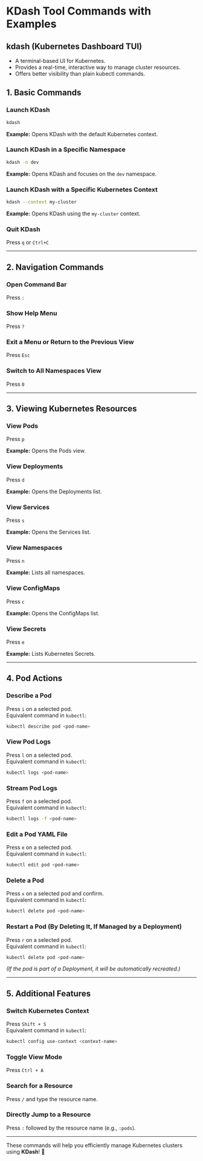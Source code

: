 # KDash Tool Commands with Examples

## kdash (Kubernetes Dashboard TUI)

- A terminal-based UI for Kubernetes.
- Provides a real-time, interactive way to manage cluster resources.
- Offers better visibility than plain kubectl commands.

## 1. Basic Commands

### **Launch KDash**

```sh
kdash
```

**Example:** Opens KDash with the default Kubernetes context.

### **Launch KDash in a Specific Namespace**

```sh
kdash -n dev
```

**Example:** Opens KDash and focuses on the `dev` namespace.

### **Launch KDash with a Specific Kubernetes Context**

```sh
kdash --context my-cluster
```

**Example:** Opens KDash using the `my-cluster` context.

### **Quit KDash**

Press `q` or `Ctrl+C`

---

## 2. Navigation Commands

### **Open Command Bar**

Press `:`

### **Show Help Menu**

Press `?`

### **Exit a Menu or Return to the Previous View**

Press `Esc`

### **Switch to All Namespaces View**

Press `0`

---

## 3. Viewing Kubernetes Resources

### **View Pods**

Press `p`

**Example:** Opens the Pods view.

### **View Deployments**

Press `d`

**Example:** Opens the Deployments list.

### **View Services**

Press `s`

**Example:** Opens the Services list.

### **View Namespaces**

Press `n`

**Example:** Lists all namespaces.

### **View ConfigMaps**

Press `c`

**Example:** Opens the ConfigMaps list.

### **View Secrets**

Press `e`

**Example:** Lists Kubernetes Secrets.

---

## 4. Pod Actions

### **Describe a Pod**

Press `i` on a selected pod.  
Equivalent command in `kubectl`:

```sh
kubectl describe pod <pod-name>
```

### **View Pod Logs**

Press `l` on a selected pod.  
Equivalent command in `kubectl`:

```sh
kubectl logs <pod-name>
```

### **Stream Pod Logs**

Press `f` on a selected pod.  
Equivalent command in `kubectl`:

```sh
kubectl logs -f <pod-name>
```

### **Edit a Pod YAML File**

Press `e` on a selected pod.  
Equivalent command in `kubectl`:

```sh
kubectl edit pod <pod-name>
```

### **Delete a Pod**

Press `x` on a selected pod and confirm.  
Equivalent command in `kubectl`:

```sh
kubectl delete pod <pod-name>
```

### **Restart a Pod (By Deleting It, If Managed by a Deployment)**

Press `r` on a selected pod.  
Equivalent command in `kubectl`:

```sh
kubectl delete pod <pod-name>
```

*(If the pod is part of a Deployment, it will be automatically recreated.)*

---

## 5. Additional Features

### **Switch Kubernetes Context**

Press `Shift + S`  
Equivalent command in `kubectl`:

```sh
kubectl config use-context <context-name>
```

### **Toggle View Mode**

Press `Ctrl + A`

### **Search for a Resource**

Press `/` and type the resource name.

### **Directly Jump to a Resource**

Press `:` followed by the resource name (e.g., `:pods`).

---

These commands will help you efficiently manage Kubernetes clusters using **KDash**! 🚀
